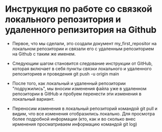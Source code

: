  # Инструкция по работе со связкой локального репозитория и удаленного репизитория на Github 

 * Первое, что мы сделали, это создали документ my_first_repositor на локальном репозитории и связали его с удаленным репозиторием на Github с таким же именем.

* Следующим шагом становится следование инструкции от GitHub, которая включает в себя пункты связки локального и удаленного репозиториев и проведения git push -u origin main

* После того, как локальный и удаленный репозитории "подружились", мы вносим изменения файла уже в удаленном репозитории в GitHub и пробуем перенести эти изменения в локальный вариант.

* Переносим изменения в локальный репозиторий командой git pull и видим, что все изменения отобразились локально. Для просмотра более подробной информации (кто, как и во сколько внес иpменения просматриваем информацию командой git log)
